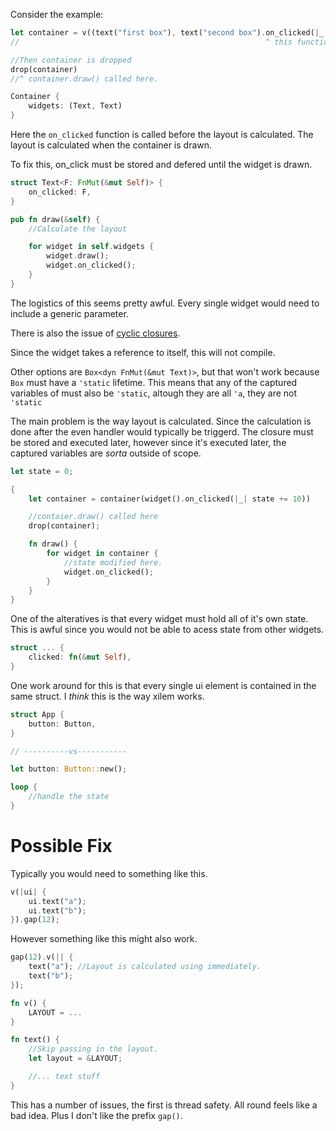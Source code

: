 Consider the example:

```rs
let container = v((text("first box"), text("second box").on_clicked(|_| println!("Second box clicked"))))
//                                                       ^ this function is called first

//Then container is dropped
drop(container)
//^ container.draw() called here.

Container {
    widgets: (Text, Text)
}
```

Here the `on_clicked` function is called before the layout is calculated.
The layout is calculated when the container is drawn.


To fix this, on_click must be stored and defered until the widget is drawn.

```rs
struct Text<F: FnMut(&mut Self)> {
    on_clicked: F,
}

pub fn draw(&self) {
    //Calculate the layout

    for widget in self.widgets {
        widget.draw();
        widget.on_clicked();
    }
}
```

The logistics of this seems pretty awful. Every single widget would need to include a generic parameter.

There is also the issue of [cyclic closures](https://github.com/rust-lang/rust/issues/46062). 

Since the widget takes a reference to itself, this will not compile. 

Other options are `Box<dyn FnMut(&mut Text)>`, but that won't work because `Box` must have a `'static` lifetime.
This means that any of the captured variables of must also be `'static`, altough they are all `'a`, they are not `'static`

The main problem is the way layout is calculated. Since the calculation is done after the even handler would typically be triggerd.
The closure must be stored and executed later, however since it's executed later, the captured variables are _sorta_ outside of scope.

```rs
let state = 0;

{
    let container = container(widget().on_clicked(|_| state += 10))

    //contaier.draw() called here
    drop(container);

    fn draw() {
        for widget in container {
            //state modified here.
            widget.on_clicked();
        }
    }
}
```


One of the alteratives is that every widget must hold all of it's own state. This is awful since you would not be able to acess state from other widgets.

```rs
struct ... {
    clicked: fn(&mut Self),
}
```

One work around for this is that every single ui element is contained in the same struct. I _think_ this is the way xilem works. 

```rs
struct App {
    button: Button,
}

// ----------vs-----------

let button: Button::new();

loop {
    //handle the state
}

```

# Possible Fix


Typically you would need to something like this.

```rs
v(|ui| {
    ui.text("a");
    ui.text("b");
}).gap(12);
```

However something like this might also work.
```rs
gap(12).v(|| {
    text("a"); //Layout is calculated using immediately.
    text("b");
});

fn v() {
    LAYOUT = ...
}

fn text() {
    //Skip passing in the layout.
    let layout = &LAYOUT;

    //... text stuff
}
```

This has a number of issues, the first is thread safety. All round feels like a bad idea. Plus I don't like the prefix `gap()`.